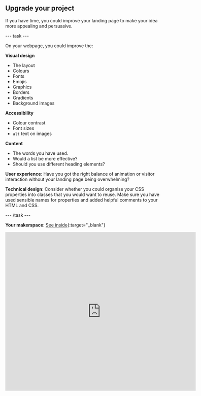 ## Upgrade your project

If you have time, you could improve your landing page to make your idea more appealing and persuasive.

\--- task ---

On your webpage, you could improve the:

**Visual design**

- The layout
- Colours
- Fonts
- Emojis
- Graphics
- Borders
- Gradients
- Background images

**Accessibility**

- Colour contrast
- Font sizes
- `alt` text on images

**Content**

- The words you have used.
- Would a list be more effective?
- Should you use different heading elements?

**User experience**: Have you got the right balance of animation or visitor interaction without your landing page being overwhelming?

**Technical design**: Consider whether you could organise your CSS properties into classes that you would want to reuse. Make sure you have used sensible names for properties and added helpful comments to your HTML and CSS.

\--- /task ---

**Your makerspace**: [See inside](https://editor.raspberrypi.org/en/projects/your-makerspace){:target="_blank"}

<div>
<iframe src="https://editor.raspberrypi.org/en/embed/viewer/your-makerspace" width="600" height="500" frameborder="0" marginwidth="0" marginheight="0" allowfullscreen> </iframe>
</div>
